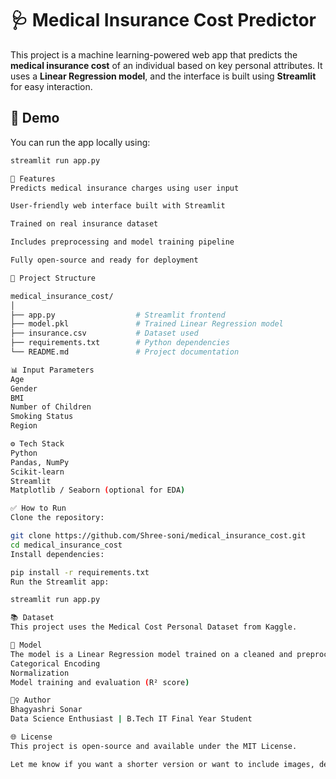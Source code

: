 # 🩺 Medical Insurance Cost Predictor

This project is a machine learning-powered web app that predicts the **medical insurance cost** of an individual based on key personal attributes. It uses a **Linear Regression model**, and the interface is built using **Streamlit** for easy interaction.

## 🚀 Demo
You can run the app locally using:

```bash
streamlit run app.py

📌 Features
Predicts medical insurance charges using user input

User-friendly web interface built with Streamlit

Trained on real insurance dataset

Includes preprocessing and model training pipeline

Fully open-source and ready for deployment

📁 Project Structure

medical_insurance_cost/
│
├── app.py                  # Streamlit frontend
├── model.pkl               # Trained Linear Regression model
├── insurance.csv           # Dataset used
├── requirements.txt        # Python dependencies
└── README.md               # Project documentation

📊 Input Parameters
Age
Gender
BMI
Number of Children
Smoking Status
Region

⚙️ Tech Stack
Python
Pandas, NumPy
Scikit-learn
Streamlit
Matplotlib / Seaborn (optional for EDA)

✅ How to Run
Clone the repository:

git clone https://github.com/Shree-soni/medical_insurance_cost.git
cd medical_insurance_cost
Install dependencies:

pip install -r requirements.txt
Run the Streamlit app:

streamlit run app.py

📚 Dataset
This project uses the Medical Cost Personal Dataset from Kaggle.

🧠 Model
The model is a Linear Regression model trained on a cleaned and preprocessed dataset. Key steps:
Categorical Encoding
Normalization
Model training and evaluation (R² score)

🙋‍♀️ Author
Bhagyashri Sonar
Data Science Enthusiast | B.Tech IT Final Year Student

🌐 License
This project is open-source and available under the MIT License.

Let me know if you want a shorter version or want to include images, deployment links, or Streamlit Cloud badges.



